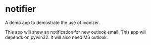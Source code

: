 # notifier
A demo app to demostrate the use of iconizer.

This app will show an notification for new outlook email. This app will depends on pywin32. It will also need MS outlook.
